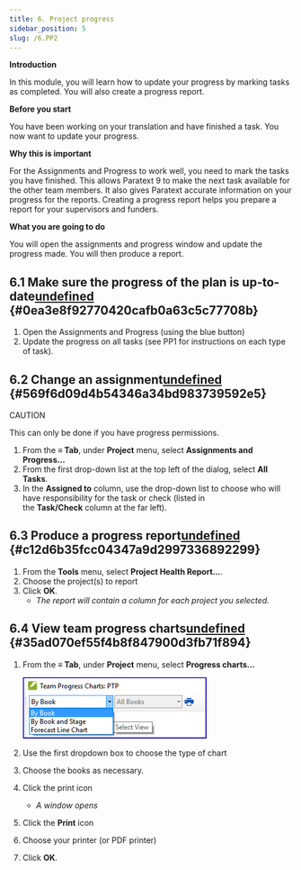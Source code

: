 ```yaml
---
title: 6. Project progress
sidebar_position: 5
slug: /6.PP2
---
```




**Introduction**


In this module, you will learn how to update your progress by marking tasks as completed. You will also create a progress report.


**Before you start**


You have been working on your translation and have finished a task. You now want to update your progress.


**Why this is important**


For the Assignments and Progress to work well, you need to mark the tasks you have finished. This allows Paratext 9 to make the next task available for the other team members. It also gives Paratext accurate information on your progress for the reports. Creating a progress report helps you prepare a report for your supervisors and funders.


**What you are going to do**


You will open the assignments and progress window and update the progress made. You will then produce a report.


## 6.1 Make sure the progress of the plan is up-to-date[undefined](https://manual.paratext.org/next/Training-Manual/Stage-1/PP2#61-make-sure-the-progress-of-the-plan-is-up-to-date) {#0ea3e8f92770420cafb0a63c5c77708b}

1. Open the Assignments and Progress (using the blue button)
1. Update the progress on all tasks (see PP1 for instructions on each type of task).

## 6.2 Change an assignment[undefined](https://manual.paratext.org/next/Training-Manual/Stage-1/PP2#62-change-an-assignment) {#569f6d09d4b54346a34bd983739592e5}


CAUTION


This can only be done if you have progress permissions.

1. From the **≡ Tab**, under **Project** menu, select **Assignments and Progress…**
1. From the first drop-down list at the top left of the dialog, select **All Tasks**.
1. In the **Assigned to** column, use the drop-down list to choose who will have responsibility for the task or check (listed in the **Task/Check** column at the far left).

## 6.3 Produce a progress report[undefined](https://manual.paratext.org/next/Training-Manual/Stage-1/PP2#63-produce-a-progress-report) {#c12d6b35fcc04347a9d2997336892299}

1. From the **Tools** menu, select **Project Health Report…**.
1. Choose the project(s) to report
1. Click **OK**.
	- _The report will contain a column for each project you selected._

## 6.4 View team progress charts[undefined](https://manual.paratext.org/next/Training-Manual/Stage-1/PP2#64-view-team-progress-charts) {#35ad070ef55f4b8f847900d3fb71f894}

1. From the **≡ Tab**, under **Project** menu, select **Progress charts…**

	![](/notion_imgs/510764780.png)

1. Use the first dropdown box to choose the type of chart
1. Choose the books as necessary.
1. Click the print icon
	- _A window opens_
1. Click the **Print** icon
1. Choose your printer (or PDF printer)
1. Click **OK**.
